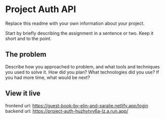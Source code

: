 # Project Auth API

Replace this readme with your own information about your project.

Start by briefly describing the assignment in a sentence or two. Keep it short and to the point.

## The problem

Describe how you approached to problem, and what tools and techniques you used to solve it. How did you plan? What technologies did you use? If you had more time, what would be next?

## View it live

frontend url: https://guest-book-by-elin-and-saralie.netlify.app/login
backend url: https://project-auth-huzhytvv6a-lz.a.run.app/
